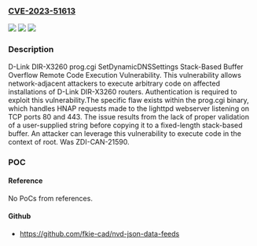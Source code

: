 ### [CVE-2023-51613](https://cve.mitre.org/cgi-bin/cvename.cgi?name=CVE-2023-51613)
![](https://img.shields.io/static/v1?label=Product&message=DIR-X3260&color=blue)
![](https://img.shields.io/static/v1?label=Version&message=%3D%201.04B01%20&color=brighgreen)
![](https://img.shields.io/static/v1?label=Vulnerability&message=CWE-121%3A%20Stack-based%20Buffer%20Overflow&color=brighgreen)

### Description

D-Link DIR-X3260 prog.cgi SetDynamicDNSSettings Stack-Based Buffer Overflow Remote Code Execution Vulnerability. This vulnerability allows network-adjacent attackers to execute arbitrary code on affected installations of D-Link DIR-X3260 routers. Authentication is required to exploit this vulnerability.The specific flaw exists within the prog.cgi binary, which handles HNAP requests made to the lighttpd webserver listening on TCP ports 80 and 443. The issue results from the lack of proper validation of a user-supplied string before copying it to a fixed-length stack-based buffer. An attacker can leverage this vulnerability to execute code in the context of root. Was ZDI-CAN-21590.

### POC

#### Reference
No PoCs from references.

#### Github
- https://github.com/fkie-cad/nvd-json-data-feeds

